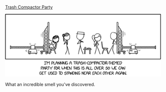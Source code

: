 [Trash Compactor Party](https://xkcd.com/2416)

![Trash Compactor Party](./random_comic.png)

What an incredible smell you've discovered.

